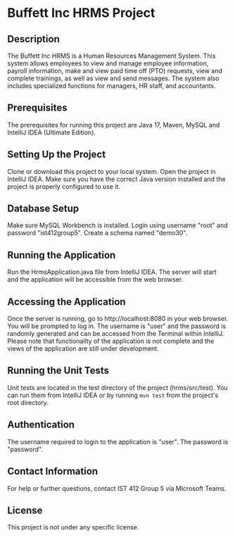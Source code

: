 # Buffett Inc HRMS Project

## Description
The Buffett Inc HRMS is a Human Resources Management System. This system allows employees to view and manage employee information, payroll information, make and view paid time off (PTO) requests, view and complete trainings, as well as view and send messages. The system also includes specialized functions for managers, HR staff, and accountants.

## Prerequisites
The prerequisites for running this project are Java 17, Maven, MySQL and IntelliJ IDEA (Ultimate Edition).

## Setting Up the Project
Clone or download this project to your local system. Open the project in IntelliJ IDEA. Make sure you have the correct Java version installed and the project is properly configured to use it.

## Database Setup
Make sure MySQL Workbench is installed. Login using username "root" and password "ist412group5". Create a schema named "demo30".

## Running the Application
Run the HrmsApplication.java file from IntelliJ IDEA. The server will start and the application will be accessible from the web browser.

## Accessing the Application
Once the server is running, go to http://localhost:8080 in your web browser. You will be prompted to log in. The username is "user" and the password is randomly generated and can be accessed from the Terminal within IntelliJ. Please note that functionality of the application is not complete and the views of the application are still under development.

## Running the Unit Tests
Unit tests are located in the test directory of the project (hrms/src/test). You can run them from IntelliJ IDEA or by running `mvn test` from the project's root directory.

## Authentication
The username required to login to the application is "user". The password is "password".

## Contact Information
For help or further questions, contact IST 412 Group 5 via Microsoft Teams.

## License
This project is not under any specific license.
